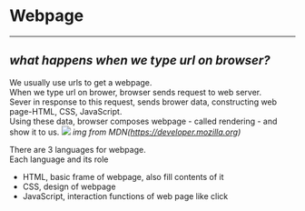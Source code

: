 # **Webpage**
---
## *what happens when we type url on browser?*
We usually use urls to get a webpage.   
When we type url on brower, browser sends request to web server.   
Sever in response to this request, sends brower data, constructing web page-HTML, CSS, JavaScript.   
Using these data, browser composes webpage - called rendering - and show it to us. 
![](https://developer.mozilla.org/en-US/docs/Learn/Server-side/First_steps/Client-Server_overview/basic_static_app_server.png)
*img from MDN(https://developer.mozilla.org)*   

There are 3 languages for webpage.   
Each language and its role      
- HTML, basic frame of webpage, also fill contents of it
- CSS, design of webpage
- JavaScript, interaction functions of web page like click
